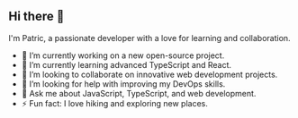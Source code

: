 ## Hi there 👋

I'm Patric, a passionate developer with a love for learning and collaboration.

- 🔭 I’m currently working on a new open-source project.
- 🌱 I’m currently learning advanced TypeScript and React.
- 👯 I’m looking to collaborate on innovative web development projects.
- 🤔 I’m looking for help with improving my DevOps skills.
- 💬 Ask me about JavaScript, TypeScript, and web development.
- ⚡ Fun fact: I love hiking and exploring new places.
